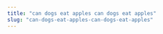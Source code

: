 ```yaml
---
title: "can dogs eat apples can dogs eat apples"
slug: "can-dogs-eat-apples-can-dogs-eat-apples"
---
```



